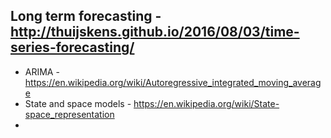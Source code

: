## Long term forecasting -  http://thuijskens.github.io/2016/08/03/time-series-forecasting/ 
* ARIMA - https://en.wikipedia.org/wiki/Autoregressive_integrated_moving_average
* State and space models - https://en.wikipedia.org/wiki/State-space_representation
* 
